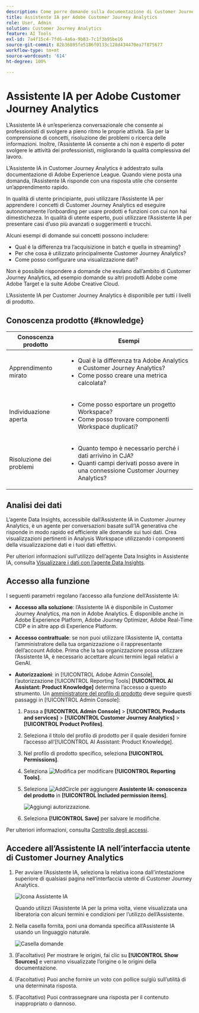 ```yaml
---
description: Come porre domande sulla documentazione di Customer Journey Analytics
title: Assistente IA per Adobe Customer Journey Analytics
role: User, Admin
solution: Customer Journey Analytics
feature: AI Tools
exl-id: 7a4f15c4-7fd6-4a6a-9b83-7c1f3b95be16
source-git-commit: 82b36895fe5186f0133c128d434470ea7f875677
workflow-type: tm+mt
source-wordcount: '614'
ht-degree: 100%

---
```



# Assistente IA per Adobe Customer Journey Analytics

L’Assistente IA è un’esperienza conversazionale che consente ai professionisti di svolgere a pieno ritmo le proprie attività. Sia per la comprensione di concetti, risoluzione dei problemi o ricerca delle informazioni. Inoltre, l’Assistente IA consente a chi non è esperto di poter svolgere le attività dei professionisti, migliorando la qualità complessiva del lavoro.

L’Assistente IA in Customer Journey Analytics è addestrato sulla documentazione di Adobe Experience League. Quando viene posta una domanda, l’Assistente IA risponde con una risposta utile che consente un’apprendimento rapido.

In qualità di utente principiante, puoi utilizzare l’Assistente IA per apprendere i concetti di Customer Journey Analytics ed eseguire autonomamente l’onboarding per usare prodotti e funzioni con cui non hai dimestichezza. In qualità di utente esperto, puoi utilizzare l’Assistente IA per presentare casi d’uso più avanzati o suggerimenti e trucchi.

Alcuni esempi di domande sui concetti possono includere:

* Qual è la differenza tra l’acquisizione in batch e quella in streaming?
* Per che cosa è utilizzato principalmente Customer Journey Analytics?
* Come posso configurare una visualizzazione dati?

Non è possibile rispondere a domande che esulano dall’ambito di Customer Journey Analytics, ad esempio domande su altri prodotti Adobe come Adobe Target e la suite Adobe Creative Cloud.

L’Assistente IA per Customer Journey Analytics è disponibile per tutti i livelli di prodotto.

## Conoscenza prodotto {#knowledge}

| Conoscenza prodotto | Esempi |
| --- | --- |
| Apprendimento mirato | <ul><li>Qual è la differenza tra Adobe Analytics e Customer Journey Analytics?</li><li>Come posso creare una metrica calcolata?</li></ul> |
| Individuazione aperta | <ul><li>Come posso esportare un progetto Workspace?</li><li>Come posso trovare componenti Workspace duplicati?</li></ul> |
| Risoluzione dei problemi | <ul><li>Quanto tempo è necessario perché i dati arrivino in CJA?</li><li>Quanti campi derivati posso avere in una connessione Customer Journey Analytics?</li></ul> |

## Analisi dei dati

L’agente Data Insights, accessibile dall’Assistente IA in Customer Journey Analytics, è un agente per conversazioni basate sull’IA generativa che risponde in modo rapido ed efficiente alle domande sui tuoi dati. Crea visualizzazioni pertinenti in Analysis Workspace utilizzando i componenti della visualizzazione dati e i tuoi dati effettivi.

Per ulteriori informazioni sull’utilizzo dell’agente Data Insights in Assistente IA, consulta [Visualizzare i dati con l’agente Data Insights](/help/data-analysis-ai.md).

## Accesso alla funzione

I seguenti parametri regolano l’accesso alla funzione dell’Assistente IA:

* **Accesso alla soluzione**: l’Assistente IA è disponibile in Customer Journey Analytics, ma non in Adobe Analytics. È disponibile anche in Adobe Experience Platform, Adobe Journey Optimizer, Adobe Real-Time CDP e in altre app di Experience Platform.

* **Accesso contrattuale**: se non puoi utilizzare l’Assistente IA, contatta l’amministratore della tua organizzazione o il rappresentante dell’account Adobe. Prima che la tua organizzazione possa utilizzare l’Assistente IA, è necessario accettare alcuni termini legali relativi a GenAI.

* **Autorizzazioni**: in [!UICONTROL Adobe Admin Console], l’autorizzazione [!UICONTROL Reporting Tools] **[!UICONTROL AI Assistant: Product Knowledge]** determina l’accesso a questo strumento. Un [amministratore del profilo di prodotto](https://helpx.adobe.com/it/enterprise/using/manage-product-profiles.html?lang=it) deve seguire questi passaggi in [!UICONTROL Admin Console]:
   1. Passa a **[!UICONTROL Admin Console]** > **[!UICONTROL Products and services]** > **[!UICONTROL Customer Journey Analytics]** > **[!UICONTROL Product Profiles]**.
   1. Seleziona il titolo del profilo di prodotto per il quale desideri fornire l’accesso all’[!UICONTROL AI Assistant: Product Knowledge].
   1. Nel profilo di prodotto specifico, seleziona **[!UICONTROL Permissions]**.
   1. Seleziona ![Modifica](/help/assets/icons/Edit.svg) per modificare **[!UICONTROL Reporting Tools]**.
   1. Seleziona ![AddCircle](/help/assets/icons/AddCircle.svg) per aggiungere **Assistente IA: conoscenza del prodotto** in **[!UICONTROL Included permission items]**.

      ![Aggiungi autorizzazione](assets/ai-assistant-permissions.png).

   1. Seleziona **[!UICONTROL Save]** per salvare le modifiche.

Per ulteriori informazioni, consulta [Controllo degli accessi](/help/technotes/access-control.md#access-control).

## Accedere all’Assistente IA nell’interfaccia utente di Customer Journey Analytics

1. Per avviare l’Assistente IA, seleziona la relativa icona dall’intestazione superiore di qualsiasi pagina nell’interfaccia utente di Customer Journey Analytics.

   ![Icona Assistente IA](assets/ai-asst1.png)

   Quando utilizzi l’Assistente IA per la prima volta, viene visualizzata una liberatoria con alcuni termini e condizioni per l’utilizzo dell’Assistente.

1. Nella casella fornita, poni una domanda specifica all’Assistente IA usando un linguaggio naturale.

   ![Casella domande](assets/ai-asst2.png)

1. (Facoltativo) Per mostrare le origini, fai clic su **[!UICONTROL Show Sources]** e verranno visualizzate l’origine o le origini della documentazione.

1. (Facoltativo) Puoi anche fornire un voto con pollice su/giù sull’utilità di una determinata risposta.

1. (Facoltativo) Puoi contrassegnare una risposta per il contenuto inappropriato o dannoso.
